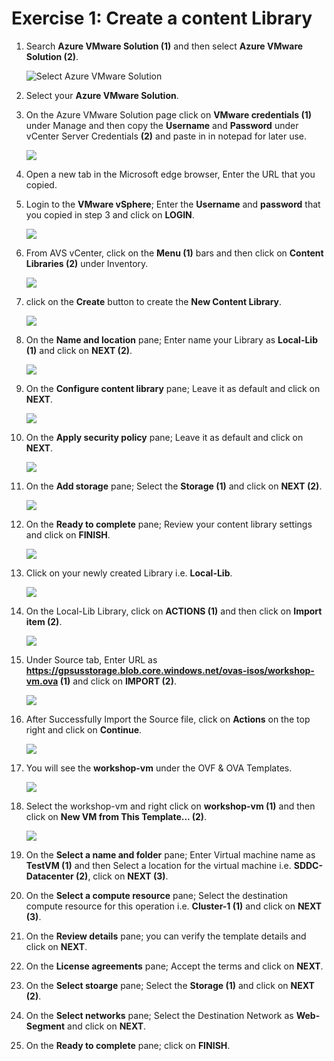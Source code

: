 # Exercise 1: Create a content Library

1. Search **Azure VMware Solution (1)** and then select **Azure VMware Solution (2)**.

   ![](./Images/3.1.png "Select Azure VMware Solution")

1. Select your **Azure VMware Solution**.
1. On the Azure VMware Solution page click on **VMware credentials (1)** under Manage and then copy the **Username** and **Password** under vCenter Server Credentials **(2)** and paste in in notepad for later use.

   ![](./Images/3.2.jpg)

1. Open a new tab in the Microsoft edge browser, Enter the URL that you copied. 

   

1. Login to the **VMware vSphere**; Enter the **Username** and **password** that you copied in step 3 and click on **LOGIN**.

   ![](./Images/3.3.jpg)

1. From AVS vCenter, click on the **Menu (1)** bars and then click on **Content Libraries (2)** under Inventory.

   ![](./Images/3.4.jpg)

1. click on the **Create** button to create the **New Content Library**.

   ![](./Images/new3.5.png)

1. On the **Name and location** pane; Enter name your Library as **Local-Lib (1)** and click on **NEXT (2)**.

   ![](./Images/3.5.jpg)

1. On the **Configure content library** pane; Leave it as default and click on **NEXT**.

   ![](./Images/3.6.jpg)

1. On the **Apply security policy** pane; Leave it as default and click on **NEXT**.

   ![](./Images/3.7.jpg)

1. On the **Add storage** pane; Select the **Storage (1)** and click on **NEXT (2)**.

   ![](./Images/3.8.jpg)

1. On the **Ready to complete** pane; Review your content library settings and click on **FINISH**.

   ![](./Images/3.9.jpg)

1. Click on your newly created Library i.e. **Local-Lib**.

   ![](./Images/3.10.jpg)

1. On the Local-Lib Library, click on **ACTIONS (1)** and then click on **Import item (2)**.

   ![](./Images/3.11.jpg)

1. Under Source tab, Enter URL as **https://gpsusstorage.blob.core.windows.net/ovas-isos/workshop-vm.ova (1)** and click on **IMPORT (2)**.

   ![](./Images/3.12.jpg)

1. After Successfully Import the Source file, click on **Actions** on the top right and click on **Continue**.

   ![](./Images/3.13.jpg)

1. You will see the **workshop-vm** under the OVF & OVA Templates.

   ![](./Images/3.14.jpg)

1. Select the workshop-vm and right click on **workshop-vm (1)** and then click on **New VM from This Template... (2)**.

   ![](./Images/3.15.jpg)

1. On the **Select a name and folder** pane; Enter Virtual machine name as **TestVM (1)** and then Select a location for the virtual machine i.e. **SDDC-Datacenter (2)**, click on **NEXT (3)**.


1. On the **Select a compute resource** pane; Select the destination compute resource for this operation i.e. **Cluster-1 (1)** and click on **NEXT (3)**.


1. On the **Review details** pane; you can verify the template details and click on **NEXT**.


1. On the **License agreements** pane; Accept the terms and click on **NEXT**.


1. On the **Select stoarge** pane; Select the **Storage (1)** and click on **NEXT (2)**.


1. On the **Select networks** pane; Select the Destination Network as **Web-Segment** and click on **NEXT**.


1. On the **Ready to complete** pane; click on **FINISH**.

